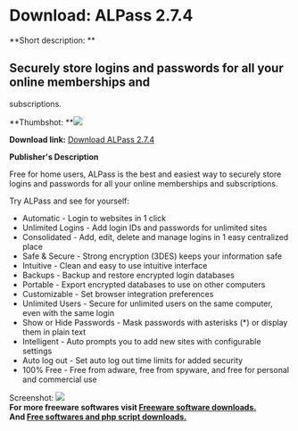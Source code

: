 # Download: ALPass 2.7.4

**Short description: **

## Securely store logins and passwords for all your online memberships and
subscriptions.

  
**Thumbshot: **![](http://www.freewarefiles.com/screenshot/alpass2_md.jpg)   
  
**Download link:** [Download ALPass 2.7.4](http://freesoftwares.boysofts.com/ALPass_program_17261.html)  
  

**Publisher's Description**  
  

Free for home users, ALPass is the best and easiest way to securely store
logins and passwords for all your online memberships and subscriptions.

Try ALPass and see for yourself:

  * Automatic - Login to websites in 1 click 
  * Unlimited Logins - Add login IDs and passwords for unlimited sites 
  * Consolidated - Add, edit, delete and manage logins in 1 easy centralized place 
  * Safe & Secure - Strong encryption (3DES) keeps your information safe 
  * Intuitive - Clean and easy to use intuitive interface 
  * Backups - Backup and restore encrypted login databases 
  * Portable - Export encrypted databases to use on other computers 
  * Customizable - Set browser integration preferences 
  * Unlimited Users - Secure for unlimited users on the same computer, even with the same login 
  * Show or Hide Passwords - Mask passwords with asterisks (*) or display them in plain text 
  * Intelligent - Auto prompts you to add new sites with configurable settings 
  * Auto log out - Set auto log out time limits for added security 
  * 100% Free - Free from adware, free from spyware, and free for personal and commercial use 

  
  
Screenshot: ![](http://www.freewarefiles.com/screenshot/alpass2.jpg)  
**For more freeware softwares visit [Freeware software downloads.](http://freesoftwares.boysofts.com/)**   
**And [Free softwares and php script downloads.](http://www.boysofts.com/)**

